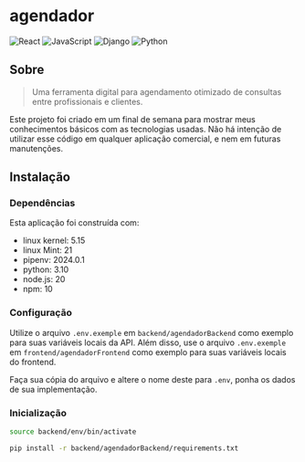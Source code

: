 # agendador

![React](https://img.shields.io/badge/react-%2320232a.svg?style=for-the-badge&logo=react&logoColor=%2361DAFB)
![JavaScript](https://img.shields.io/badge/javascript-%23323330.svg?style=for-the-badge&logo=javascript&logoColor=%23F7DF1E)
![Django](https://img.shields.io/badge/django-092e20?style=for-the-badge&logo=Django)
![Python](https://img.shields.io/badge/python-3670A0?style=for-the-badge&logo=python&logoColor=ffdd54) 

## Sobre

> Uma ferramenta digital para agendamento otimizado de consultas entre profissionais e clientes.

Este projeto foi criado em um final de semana para mostrar meus conhecimentos básicos com as tecnologias usadas. Não há intenção de utilizar esse código em qualquer aplicação comercial, e nem em futuras manutenções.

## Instalação

### Dependências

Esta aplicação foi construída com:

- linux kernel: 5.15
- linux Mint: 21
- pipenv: 2024.0.1
- python: 3.10
- node.js: 20
- npm: 10


### Configuração

Utilize o arquivo `.env.exemple` em `backend/agendadorBackend` como exemplo para suas variáveis locais da API. Além disso, use o arquivo `.env.exemple` em `frontend/agendadorFrontend` como exemplo para suas variáveis locais do frontend. 

Faça sua cópia do arquivo e altere o nome deste para `.env`, ponha os dados de sua implementação. 

### Inicialização

```bash
source backend/env/bin/activate
```

```bash
pip install -r backend/agendadorBackend/requirements.txt
```
